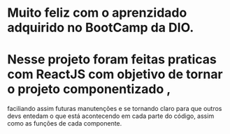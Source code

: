 # Muito feliz com o aprenzidado adquirido no BootCamp da DIO.

# Nesse projeto foram feitas praticas com ReactJS com objetivo de tornar o projeto componentizado ,
faciliando assim futuras manutenções e se tornando claro para que outros devs entedam o que está
acontecendo em cada parte do código, assim como as funções de cada componente.


